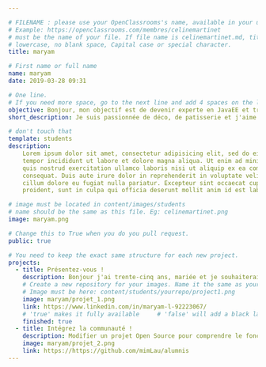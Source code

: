 ```yaml
---

# FILENAME : please use your OpenClassrooms's name, available in your url.
# Example: https://openclassrooms.com/membres/celinemartinet
# must be the name of your file. If file name is celinemartinet.md, title is celinemartinet.
# lowercase, no blank space, Capital case or special character.
title: maryam

# First name or full name
name: maryam
date: 2019-03-28 09:31

# One line.
# If you need more space, go to the next line and add 4 spaces on the left, as in 'description'.
objective: Bonjour, mon objectif est de devenir experte en JavaEE et travailler en Freelance.
short_description: Je suis passionnée de déco, de patisserie et j'aime la lecture, les sortie en famille etc.

# don't touch that
template: students
description:
    Lorem ipsum dolor sit amet, consectetur adipisicing elit, sed do eiusmod
    tempor incididunt ut labore et dolore magna aliqua. Ut enim ad minim veniam,
    quis nostrud exercitation ullamco laboris nisi ut aliquip ex ea commodo
    consequat. Duis aute irure dolor in reprehenderit in voluptate velit esse
    cillum dolore eu fugiat nulla pariatur. Excepteur sint occaecat cupidatat non
    proident, sunt in culpa qui officia deserunt mollit anim id est laborum.

# image must be located in content/images/students
# name should be the same as this file. Eg: celinemartinet.png
image: maryam.png

# Change this to True when you do you pull request.
public: true

# You need to keep the exact same structure for each new project.
projects:
  - title: Présentez-vous !
    description: Bonjour j'ai trente-cinq ans, mariée et je souhaiterais progresser en Java. Voci un lien vers mon LinkedIn.
    # Create a new repository for your images. Name it the same as your nickname and profile picture.
    # Image must be here: content/students/yourrepo/project1.png
    image: maryam/projet_1.png
    link: https://www.linkedin.com/in/maryam-l-92223067/
    # 'true' makes it fully available     # 'false' will add a black layer on the picture. IT WILL BE PUBLIC!
    finished: true
  - title: Intégrez la communauté !
    description: Modifier un projet Open Source pour comprendre le fonctionnement de Git, de Github et des pull requests. 
    image: maryam/projet_2.png
    link: https://https://github.com/mimLau/alumnis
---
```


